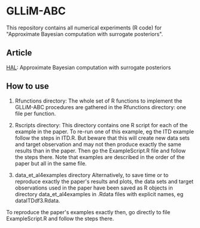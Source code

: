 # GLLiM-ABC

This repository contains all numerical experiments (R code) for "Approximate Bayesian computation with surrogate posteriors".

## Article
[HAL](https://hal.archives-ouvertes.fr/hal-03139256): Approximate Bayesian computation with surrogate posteriors

## How to use
1) Rfunctions directory:
The whole set of R functions to implement the GLLiM-ABC procedures are gathered in the Rfunctions directory: one file per function.

2) Rscripts directory:
This directory contains one R script for each of the example in the paper. To re-run  one of this example, eg the ITD example follow the steps in ITD.R. But beware that this will create new data sets and target observation and may not then produce exactly the same results than in the paper. 
Then go the ExampleScript.R file and follow the steps there. Note that examples are described in the order of the paper but all in the same file. 

3) data_et_al4examples directory
Alternatively, to save time or to reproduce exactly the paper's results and plots, the data sets and target observations used in the paper have been saved  as R objects in directory data_et_al4examples in .Rdata files with explicit names, eg dataITDdf3.Rdata.

To reproduce the paper's examples exactly then, go directly to file ExampleScript.R
and follow the steps there. 
